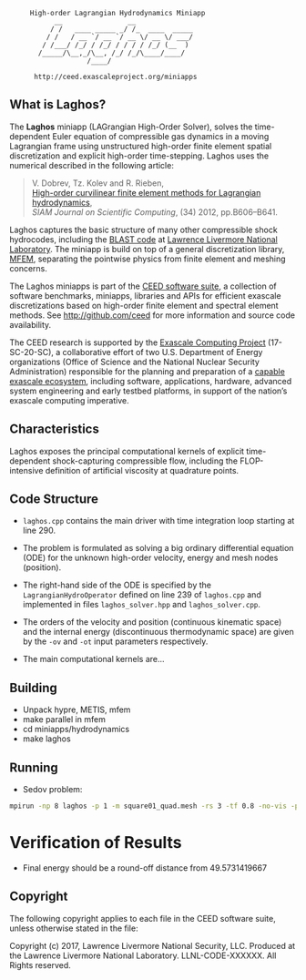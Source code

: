          High-order Lagrangian Hydrodynamics Miniapp
               __                __
              / /   ____ _____ _/ /_  ____  _____
             / /   / __ `/ __ `/ __ \/ __ \/ ___/
            / /___/ /_/ / /_/ / / / / /_/ (__  )
           /_____/\__,_/\__, /_/ /_/\____/____/
                       /____/

          http://ceed.exascaleproject.org/miniapps


## What is Laghos?

The **Laghos** miniapp (LAGrangian High-Order Solver), solves the
time-dependent Euler equation of compressible gas dynamics in a moving
Lagrangian frame using unstructured high-order finite element spatial
discretization and explicit high-order time-stepping.  Laghos uses the
numerical described in the following article:

> V. Dobrev, Tz. Kolev and R. Rieben,<br>
> [High-order curvilinear finite element methods for Lagrangian hydrodynamics](https://doi.org/10.1137/120864672), <br>
> *SIAM Journal on Scientific Computing*, (34) 2012, pp.B606–B641.

Laghos captures the basic structure of many other compressible shock
hydrocodes, including the [BLAST code](http://llnl.gov/casc/blast) at
[Lawrence Livermore National Laboratory](http://llnl.gov). The miniapp
is build on top of a general discretization library, [MFEM](http://mfem.org),
separating the pointwise physics from finite element and meshing concerns.

The Laghos miniapps is part of the [CEED software suite](http://ceed.exascaleproject.org/software),
a collection of software benchmarks, miniapps, libraries and APIs for
efficient exascale discretizations based on high-order finite element
and spectral element methods. See http://github.com/ceed for more
information and source code availability.

The CEED research is supported by the [Exascale Computing Project](https://exascaleproject.org/exascale-computing-project)
(17-SC-20-SC), a collaborative effort of two U.S. Department of Energy
organizations (Office of Science and the National Nuclear Security
Administration) responsible for the planning and preparation of a
[capable exascale ecosystem](https://exascaleproject.org/what-is-exascale),
including software, applications, hardware, advanced system engineering and early
testbed platforms, in support of the nation’s exascale computing imperative.

## Characteristics

Laghos exposes the principal computational kernels of explicit
time-dependent shock-capturing compressible flow, including the
FLOP-intensive definition of artificial viscosity at quadrature points.

## Code Structure

- `laghos.cpp` contains the main driver with time integration loop
  starting at line 290.

- The problem is formulated as solving a big ordinary differential
  equation (ODE) for the unknown high-order velocity, energy and mesh
  nodes (position).

- The right-hand side of the ODE is specified by the
  `LagrangianHydroOperator` defined on line 239 of `laghos.cpp` and
  implemented in files `laghos_solver.hpp` and `laghos_solver.cpp`.

- The orders of the velocity and position (continuous kinematic space)
  and the internal energy (discontinuous thermodynamic space) are given
  by the `-ov` and `-ot` input parameters respectively.

- The main computational kernels are...

## Building

- Unpack hypre, METIS, mfem
- make parallel in mfem
- cd miniapps/hydrodynamics
- make laghos

## Running

- Sedov problem:

```sh
mpirun -np 8 laghos -p 1 -m square01_quad.mesh -rs 3 -tf 0.8 -no-vis -pa
```

# Verification of Results

- Final energy should be a round-off distance from 49.5731419667

## Copyright

The following copyright applies to each file in the CEED software suite,
unless otherwise stated in the file:

Copyright (c) 2017, Lawrence Livermore National Security, LLC. Produced at the
Lawrence Livermore National Laboratory. LLNL-CODE-XXXXXX. All Rights reserved.

